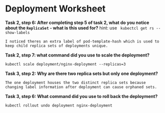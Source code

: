 # Deployment Worksheet

__Task 2, step 6: After completing step 5 of task 2, what do you notice about the `ReplicaSet` - what is this used for?__
hint: use ` kubectcl get rs --show-labels`

```
I noticed theres an extra label of pod-template-hash which is used to keep child replica sets of deployments unique.
```

__Task 2, step 7: what command did you use to scale the deployment?__

```
kubectl scale deployment/nginx-deployment --replicas=3
```

__Task 3, step 2: Why are there two replica sets but only one deployment?__

```
The one deployment houses the two distinct replica sets because changing label information after deployment can cause orphaned sets.
```

__Task 3, step 6: What command did you use to roll back the deployment?__

```
kubectl rollout undo deployment nginx-deployment
```
